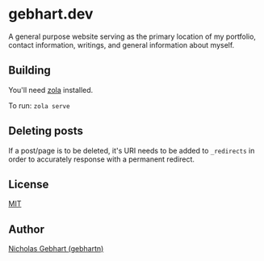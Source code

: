# gebhart.dev

A general purpose website serving as the primary location of my portfolio, contact information, writings, and general information about myself.

## Building

You'll need [zola][1] installed.

To run:
`zola serve`

## Deleting posts

If a post/page is to be deleted, it's URI needs to be added to `_redirects` in order to accurately response with a permanent redirect.

## License

[MIT][2]

## Author

[Nicholas Gebhart (gebhartn)][3]

[1]: https://www.getzola.org/
[2]: ./LICENSE
[3]: https://github.com/gebhartn/
